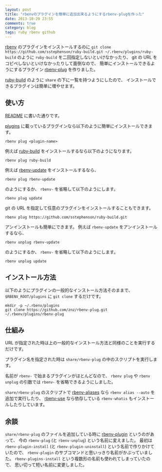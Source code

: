 ```yaml
---
layout: post
title: "rbenvのプラグインを簡単に追加出来るようにするrbenv-plugを作った"
date: 2013-10-29 23:55
comments: true
category: blog
tags: ruby rbenv github
---
```

[rbenv](https://github.com/sstephenson/rbenv) のプラグインをインストールするのに
`git clone https://github.com/sstephenson/ruby-build.git ~/.rbenv/plugins/ruby-build`
のように `ruby-build` を二回指定しないといけなかったり、
git の URL をコピペしないといけなかったりして面倒なので、
簡単にインストールできるようにするプラグイン
[rbenv-plug](https://github.com/znz/rbenv-plug)
を作りました。

[ruby-build](https://github.com/sstephenson/ruby-build)
のように `share` の下に一覧を持つようにしたので、
インストールできるプラグインは簡単に増やせます。

<!--more-->

## 使い方

[README](https://github.com/znz/rbenv-plug) に書いた通りです。

[plugins](https://github.com/sstephenson/rbenv/wiki/Plugins)
に載っているプラグインなら以下のように簡単にインストールできます。

    rbenv plug <plugin-name>

例えば
[ruby-build](https://github.com/sstephenson/ruby-build)
をインストールするなら以下のようになります。

    rbenv plug ruby-build

例えば
[rbenv-update](https://github.com/rkh/rbenv-update)
をインストールするなら、

    rbenv plug rbenv-update

のようにするか、
`rbenv-`
を省略して以下のようにします。

    rbenv plug update

git の URL を指定して任意のプラグインをインストールすることもできます。

    rbenv plug https://github.com/sstephenson/ruby-build.git

アンインストールも簡単にできます。
例えば
`rbenv-update`
をアンインストールするなら、

    rbenv unplug rbenv-update

のようにするか、
`rbenv-`
を省略して以下のようにします。

    rbenv unplug update

## インストール方法

以下のようにプラグインの一般的なインストール方法そのままで、
`$RBENV_ROOT/plugins` に `git clone` するだけです。

    mkdir -p ~/.rbenv/plugins
    git clone https://github.com/znz/rbenv-plug.git ~/.rbenv/plugins/rbenv-plug

## 仕組み

URL が指定された時は上の一般的なインストール方法と同様のことを実行するだけです。

プラグイン名を指定された時は
`share/rbenv-plug`
の中のスクリプトを実行します。

名前が `rbenv-` で始まるプラグインがほとんどなので、
`rbenv plug` や `rbenv unplug` の引数では
`rbenv-` を省略できるようにしました。

`share/rbenv-plug` のスクリプトで
[rbenv-aliases](https://github.com/tpope/rbenv-aliases)
なら `rbenv alias --auto` を追加で実行したり、
[rbenv-use](https://github.com/rkh/rbenv-use)
なら依存している `rbenv-whatis` もインストールしたりしています。

## 余談

`share/rbenv-plug` のファイルを追加している時に
[rbenv-plugin](https://github.com/taqtiqa/rbenv-plugin)
というのがあって、
今の `rbenv-plug` (と `rbenv-unplug`) という名前に変えました。
最初は `rbenv-plugin-install` (と `rbenv-plugin-uninstall`)
という名前で作りかけていたので、
`rbenv-plugin` のサブコマンドと思いっきり名前がかぶっていました。
`rbenv-plugins-install` という複数形の名前も使われてしまっていたので、
思い切って短い名前に変更しました。
